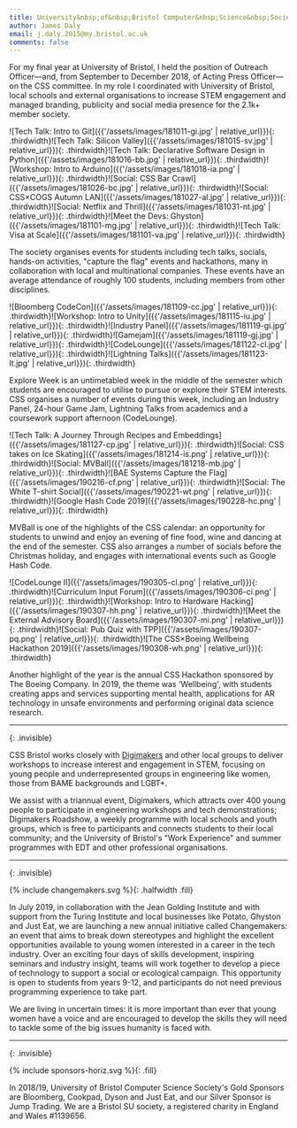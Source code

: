 ```yaml
---
title: University&nbsp;of&nbsp;Bristol Computer&nbsp;Science&nbsp;Society 2018&ndash;19
author: James Daly
email: j.daly.2015@my.bristol.ac.uk
comments: false
---
```


For my final year at University of Bristol, I held the position of Outreach Officer&mdash;and, from September to December 2018, of Acting Press Officer&mdash;on the CSS committee. In my role I coordinated with University of Bristol, local schools and external organisations to increase STEM engagement and managed branding, publicity and social media presence for the 2.1k+ member society.

![Tech Talk: Intro to Git]({{'/assets/images/181011-gi.jpg' | relative_url}}){: .thirdwidth}![Tech Talk: Silicon Valley]({{'/assets/images/181015-sv.jpg' | relative_url}}){: .thirdwidth}![Tech Talk: Declarative Software Design in Python]({{'/assets/images/181016-bb.jpg' | relative_url}}){: .thirdwidth}![Workshop: Intro to Arduino]({{'/assets/images/181018-ia.png' | relative_url}}){: .thirdwidth}![Social: CSS Bar Crawl]({{'/assets/images/181026-bc.jpg' | relative_url}}){: .thirdwidth}![Social: CSS×COGS Autumn LAN]({{'/assets/images/181027-al.jpg' | relative_url}}){: .thirdwidth}![Social: Netflix and Thrill]({{'/assets/images/181031-nt.jpg' | relative_url}}){: .thirdwidth}![Meet the Devs: Ghyston]({{'/assets/images/181101-mg.jpg' | relative_url}}){: .thirdwidth}![Tech Talk: Visa at Scale]({{'/assets/images/181101-va.jpg' | relative_url}}){: .thirdwidth}

The society organises events for students including tech talks, socials, hands-on activities, "capture the flag" events and hackathons, many in collaboration with local and multinational companies. These events have an average attendance of roughly 100 students, including members from other disciplines.

![Bloomberg CodeCon]({{'/assets/images/181109-cc.jpg' | relative_url}}){: .thirdwidth}![Workshop: Intro to Unity]({{'/assets/images/181115-iu.jpg' | relative_url}}){: .thirdwidth}![Industry Panel]({{'/assets/images/181119-gi.jpg' | relative_url}}){: .thirdwidth}![Gamejam]({{'/assets/images/181119-gj.jpg' | relative_url}}){: .thirdwidth}![CodeLounge]({{'/assets/images/181122-cl.jpg' | relative_url}}){: .thirdwidth}![Lightning Talks]({{'/assets/images/181123-lt.jpg' | relative_url}}){: .thirdwidth}

Explore Week is an untimetabled week in the middle of the semester which students are encouraged to utilise to pursue or explore their STEM interests. CSS organises a number of events during this week, including an Industry Panel, 24-hour Game Jam, Lightning Talks from academics and a coursework support afternoon (CodeLounge).

![Tech Talk: A Journey Through Recipes and Embeddings]({{'/assets/images/181127-cp.jpg' | relative_url}}){: .thirdwidth}![Social: CSS takes on Ice Skating]({{'/assets/images/181214-is.png' | relative_url}}){: .thirdwidth}![Social: MVBall]({{'/assets/images/181218-mb.jpg' | relative_url}}){: .thirdwidth}![BAE Systems Capture the Flag]({{'/assets/images/190216-cf.png' | relative_url}}){: .thirdwidth}![Social: The White T-shirt Social]({{'/assets/images/190221-wt.png' | relative_url}}){: .thirdwidth}![Google Hash Code 2019]({{'/assets/images/190228-hc.png' | relative_url}}){: .thirdwidth}

MVBall is one of the highlights of the CSS calendar: an opportunity for students to unwind and enjoy an evening of fine food, wine and dancing at the end of the semester. CSS also arranges a number of socials before the Christmas holiday, and engages with international events such as Google Hash Code.

![CodeLounge II]({{'/assets/images/190305-cl.png' | relative_url}}){: .thirdwidth}![Curriculum Input Forum]({{'/assets/images/190306-ci.png' | relative_url}}){: .thirdwidth}![Workshop: Intro to Hardware Hacking]({{'/assets/images/190307-hh.png' | relative_url}}){: .thirdwidth}![Meet the External Advisory Board]({{'/assets/images/190307-mi.png' | relative_url}}){: .thirdwidth}![Social: Pub Quiz with TPP]({{'/assets/images/190307-pq.png' | relative_url}}){: .thirdwidth}![The CSS×Boeing Wellbeing Hackathon 2019]({{'/assets/images/190308-wh.png' | relative_url}}){: .thirdwidth}

Another highlight of the year is the annual CSS Hackathon sponsored by The Boeing Company. In 2019, the theme was 'Wellbeing', with students creating apps and services supporting mental health, applications for AR technology in unsafe environments and performing original data science research.

---
{: .invisible}

CSS Bristol works closely with [Digimakers](digimakers.co.uk) and other local groups to deliver workshops to increase interest and engagement in STEM, focusing on young people and underrepresented groups in engineering like women, those from BAME backgrounds and LGBT+. 

We assist with a triannual event, Digimakers, which attracts over 400 young people to participate in engineering workshops and tech demonstrations; Digimakers Roadshow, a weekly programme with local schools and youth groups, which is free to participants and connects students to their local community; and the University of Bristol's "Work Experience" and summer programmes with EDT and other professional organisations. 

---
{: .invisible}

{% include changemakers.svg %}{: .halfwidth .fill}

In July 2019, in collaboration with the Jean Golding Institute and with support from the Turing Institute and local businesses like Potato, Ghyston and Just Eat, we are launching a new annual initiative called Changemakers: an event that aims to break down stereotypes and highlight the excellent opportunities available to young women interested in a career in the tech industry. Over an exciting four days of skills development, inspiring seminars and industry insight, teams will work together to develop a piece of technology to support a social or ecological campaign. This opportunity is open to students from years 9-12, and participants do not need previous programming experience to take part. 

We are living in uncertain times: it is more important than ever that young women have a voice and are encouraged to develop the skills they will need to tackle some of the big issues humanity is faced with.

---
{: .invisible}

{% include sponsors-horiz.svg %}{: .fill}

In 2018/19, University of Bristol Computer Science Society's Gold Sponsors are Bloomberg, Cookpad, Dyson and Just Eat, and our Silver Sponsor is Jump Trading. We are a Bristol SU society, a registered charity in England and Wales #1139656.